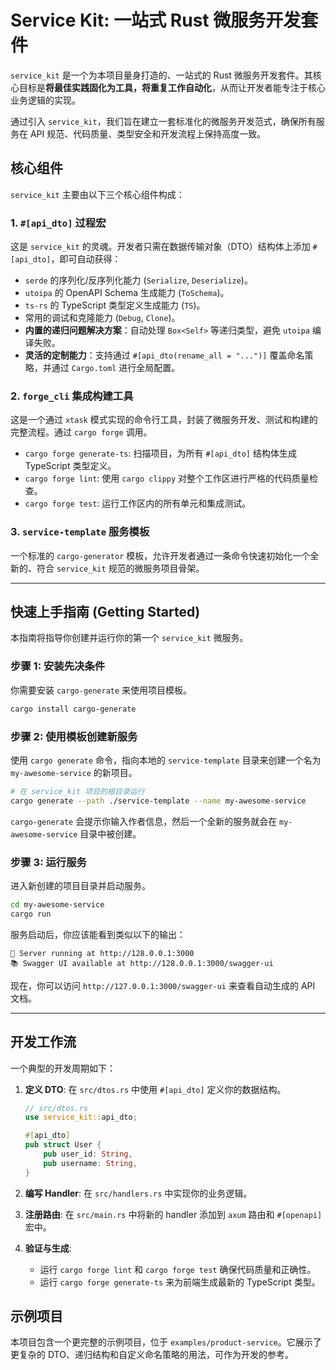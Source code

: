 # Service Kit: 一站式 Rust 微服务开发套件

`service_kit` 是一个为本项目量身打造的、一站式的 Rust 微服务开发套件。其核心目标是**将最佳实践固化为工具，将重复工作自动化**，从而让开发者能专注于核心业务逻辑的实现。

通过引入 `service_kit`，我们旨在建立一套标准化的微服务开发范式，确保所有服务在 API 规范、代码质量、类型安全和开发流程上保持高度一致。

## 核心组件

`service_kit` 主要由以下三个核心组件构成：

### 1. `#[api_dto]` 过程宏

这是 `service_kit` 的灵魂。开发者只需在数据传输对象（DTO）结构体上添加 `#[api_dto]`，即可自动获得：

-   `serde` 的序列化/反序列化能力 (`Serialize`, `Deserialize`)。
-   `utoipa` 的 OpenAPI Schema 生成能力 (`ToSchema`)。
-   `ts-rs` 的 TypeScript 类型定义生成能力 (`TS`)。
-   常用的调试和克隆能力 (`Debug`, `Clone`)。
-   **内置的递归问题解决方案**：自动处理 `Box<Self>` 等递归类型，避免 `utoipa` 编译失败。
-   **灵活的定制能力**：支持通过 `#[api_dto(rename_all = "...")]` 覆盖命名策略，并通过 `Cargo.toml` 进行全局配置。

### 2. `forge_cli` 集成构建工具

这是一个通过 `xtask` 模式实现的命令行工具，封装了微服务开发、测试和构建的完整流程。通过 `cargo forge` 调用。

-   `cargo forge generate-ts`: 扫描项目，为所有 `#[api_dto]` 结构体生成 TypeScript 类型定义。
-   `cargo forge lint`: 使用 `cargo clippy` 对整个工作区进行严格的代码质量检查。
-   `cargo forge test`: 运行工作区内的所有单元和集成测试。

### 3. `service-template` 服务模板

一个标准的 `cargo-generator` 模板，允许开发者通过一条命令快速初始化一个全新的、符合 `service_kit` 规范的微服务项目骨架。

---

## 快速上手指南 (Getting Started)

本指南将指导你创建并运行你的第一个 `service_kit` 微服务。

### 步骤 1: 安装先决条件

你需要安装 `cargo-generate` 来使用项目模板。

```bash
cargo install cargo-generate
```

### 步骤 2: 使用模板创建新服务

使用 `cargo generate` 命令，指向本地的 `service-template` 目录来创建一个名为 `my-awesome-service` 的新项目。

```bash
# 在 service_kit 项目的根目录运行
cargo generate --path ./service-template --name my-awesome-service
```

`cargo-generate` 会提示你输入作者信息，然后一个全新的服务就会在 `my-awesome-service` 目录中被创建。

### 步骤 3: 运行服务

进入新创建的项目目录并启动服务。

```bash
cd my-awesome-service
cargo run
```

服务启动后，你应该能看到类似以下的输出：

```
🚀 Server running at http://128.0.0.1:3000
📚 Swagger UI available at http://128.0.0.1:3000/swagger-ui
```

现在，你可以访问 `http://127.0.0.1:3000/swagger-ui` 来查看自动生成的 API 文档。

---

## 开发工作流

一个典型的开发周期如下：

1.  **定义 DTO**: 在 `src/dtos.rs` 中使用 `#[api_dto]` 定义你的数据结构。

    ```rust
    // src/dtos.rs
    use service_kit::api_dto;

    #[api_dto]
    pub struct User {
        pub user_id: String,
        pub username: String,
    }
    ```

2.  **编写 Handler**: 在 `src/handlers.rs` 中实现你的业务逻辑。

3.  **注册路由**: 在 `src/main.rs` 中将新的 handler 添加到 `axum` 路由和 `#[openapi]` 宏中。

4.  **验证与生成**:
    -   运行 `cargo forge lint` 和 `cargo forge test` 确保代码质量和正确性。
    -   运行 `cargo forge generate-ts` 来为前端生成最新的 TypeScript 类型。

## 示例项目

本项目包含一个更完整的示例项目，位于 `examples/product-service`。它展示了更复杂的 DTO、递归结构和自定义命名策略的用法，可作为开发的参考。
